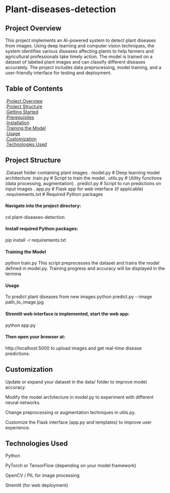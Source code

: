 # Plant-diseases-detection
## Project Overview
This project implements an AI-powered system to detect plant diseases from images. Using deep learning and computer vision techniques, the system identifies various diseases affecting plants to help farmers and agricultural professionals take timely action.
The model is trained on a dataset of labeled plant images and can classify different diseases accurately. The project includes data preprocessing, model training, and a user-friendly interface for testing and deployment.
## Table of Contents
.[Project Overview](#project-overview)  
.[Project Structure](#project-structure)  
.[Getting Started](#getting-started)  
.[Prerequisites](#prerequisites)  
.[Installation](#installation)  
.[Training the Model](#training-the-model)  
.[Usage](#usage)  
.[Customization](#customization)  
.[Technologies Used](#technologies-used)  
## Project Structure
.Dataset folder containing plant images
. model.py # Deep learning model architecture
.train.py # Script to train the model
. utils.py # Utility functions (data processing, augmentation)
. predict.py # Script to run predictions on input images
. app.py # Flask app for web interface (if applicable)
.requirements.txt # Required Python packages

#### Navigate into the project directory:
cd plant-diseases-detection
#### Install required Python packages:
pip install -r requirements.txt
#### Training the Model
python train.py
This script preprocesses the dataset and trains the model defined in model.py. Training progress and accuracy will be displayed in the termina
#### Usage
To predict plant diseases from new images
python predict.py --image path_to_image.jpg
#### Stremlit web interface is implemented, start the web app:
python app.py
#### Then open your browser at:
http://localhost:5000
to upload images and get real-time disease predictions.

## Customization
Update or expand your dataset in the data/ folder to improve model accuracy.

Modify the model architecture in model.py to experiment with different neural networks.

Change preprocessing or augmentation techniques in utils.py.

Customize the Flask interface (app.py and templates) to improve user experience.
## Technologies Used
Python

PyTorch or TensorFlow (depending on your model framework)

OpenCV / PIL for image processing

Stremlit (for web deployment)


